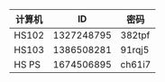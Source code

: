 | 计算机 | ID         | 密码   |
| ------ | ---------- | ------ |
| HS102  | 1327248795 | 382tpf |
| HS103  | 1386508281 | 91rqj5 |
| HS PS  | 1674506895 | ch61i7 |

